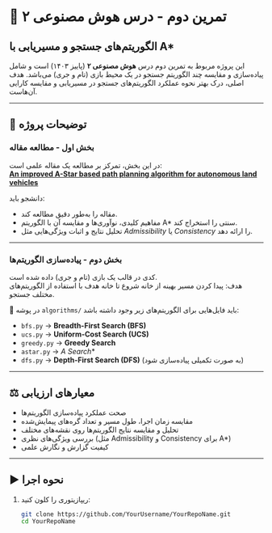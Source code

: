 # 🚀 تمرین دوم - درس هوش مصنوعی ۲  
## الگوریتم‌های جستجو و مسیریابی با A*

این پروژه مربوط به تمرین دوم درس **هوش مصنوعی ۲** (پاییز ۱۴۰۳) است و شامل پیاده‌سازی و مقایسه چند الگوریتم جستجو در یک محیط بازی (تام و جری) می‌باشد. هدف اصلی، درک بهتر نحوه عملکرد الگوریتم‌های جستجو در مسیریابی و مقایسه کارایی آن‌هاست.

---

## 📌 توضیحات پروژه  

### بخش اول - مطالعه مقاله
در این بخش، تمرکز بر مطالعه یک مقاله علمی است:  
**[An improved A-Star based path planning algorithm for autonomous land vehicles](https://www.researchgate.net/publication/346176563_An_improved_A-Star_based_path_planning_algorithm_for_autonomous_land_vehicles)**  

دانشجو باید:  
- مقاله را به‌طور دقیق مطالعه کند.  
- مفاهیم کلیدی، نوآوری‌ها و مقایسه آن با الگوریتم A* سنتی را استخراج کند.  
- تحلیل نتایج و اثبات ویژگی‌هایی مثل *Admissibility* یا *Consistency* را ارائه دهد.  

---

### بخش دوم - پیاده‌سازی الگوریتم‌ها  
کدی در قالب یک بازی (تام و جری) داده شده است.  
هدف: پیدا کردن مسیر بهینه از خانه شروع تا خانه هدف با استفاده از الگوریتم‌های مختلف جستجو.

📂 در پوشه `algorithms/` باید فایل‌هایی برای الگوریتم‌های زیر وجود داشته باشد:
- `bfs.py` → **Breadth-First Search (BFS)**  
- `ucs.py` → **Uniform-Cost Search (UCS)**  
- `greedy.py` → **Greedy Search**  
- `astar.py` → **A* Search**  
- `dfs.py` → **Depth-First Search (DFS)** (به صورت تکمیلی پیاده‌سازی شود)

---

## ⚖️ معیارهای ارزیابی  

- صحت عملکرد پیاده‌سازی الگوریتم‌ها  
- مقایسه زمان اجرا، طول مسیر و تعداد گره‌های پیمایش‌شده  
- تحلیل و مقایسه نتایج الگوریتم‌ها روی نقشه‌های مختلف  
- بررسی ویژگی‌های نظری (مثل Admissibility و Consistency برای A*)  
- کیفیت گزارش و نگارش علمی  

---

## ▶️ نحوه اجرا  

1. ریپازیتوری را کلون کنید:  
   ```bash
   git clone https://github.com/YourUsername/YourRepoName.git
   cd YourRepoName



